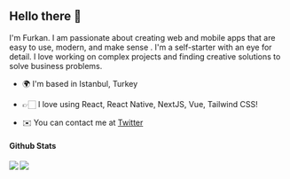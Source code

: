 ## <div align="left">Hello there 👋</div>  
<p>I'm Furkan. I am passionate about creating web and mobile apps that are easy to use, modern, and make sense . I'm a self-starter with an eye for detail. I love working on complex projects and finding creative solutions to solve business problems.</p>

- 🌍 I'm based in Istanbul, Turkey

- 👉🏻 I love using React, React Native, NextJS, Vue, Tailwind CSS!

- ✉️ You can contact me at [Twitter](https://twitter.com/furkanulutasX)  
  

#### Github Stats  

<img src="https://github-readme-stats.vercel.app/api?username=fulutas&show_icons=true&theme=dark&hide_rank=true" align="left" />
<img src="https://github-readme-stats.vercel.app/api/top-langs/?username=fulutas&hide_progress=true&theme=dark" align="left" />
